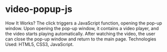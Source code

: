# video-popup-js
How It Works? The click triggers a JavaScript function, opening the pop-up window. Upon opening the pop-up window, it contains a video player, and the video starts playing automatically. After watching the video, the user can close the pop-up window and return to the main page. Technologies Used: HTML5, CSS3, JavaScript.

